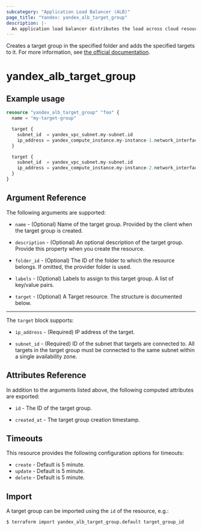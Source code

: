 ```yaml
---
subcategory: "Application Load Balancer (ALB)"
page_title: "Yandex: yandex_alb_target_group"
description: |-
  An application load balancer distributes the load across cloud resources that are combined into a target group.
---
```



Creates a target group in the specified folder and adds the specified targets to it. For more information, see [the official documentation](https://cloud.yandex.com/en/docs/application-load-balancer/concepts/target-group).

# yandex_alb_target_group




## Example usage

```terraform
resource "yandex_alb_target_group" "foo" {
  name = "my-target-group"

  target {
    subnet_id  = yandex_vpc_subnet.my-subnet.id
    ip_address = yandex_compute_instance.my-instance-1.network_interface.0.ip_address
  }

  target {
    subnet_id  = yandex_vpc_subnet.my-subnet.id
    ip_address = yandex_compute_instance.my-instance-2.network_interface.0.ip_address
  }
}
```

## Argument Reference

The following arguments are supported:

* `name` - (Optional) Name of the target group. Provided by the client when the target group is created.

* `description` - (Optional) An optional description of the target group. Provide this property when you create the resource.

* `folder_id` - (Optional) The ID of the folder to which the resource belongs. If omitted, the provider folder is used.

* `labels` - (Optional) Labels to assign to this target group. A list of key/value pairs.

* `target` - (Optional) A Target resource. The structure is documented below.

---

The `target` block supports:

* `ip_address` - (Required) IP address of the target.

* `subnet_id` - (Required) ID of the subnet that targets are connected to. All targets in the target group must be connected to the same subnet within a single availability zone.

## Attributes Reference

In addition to the arguments listed above, the following computed attributes are exported:

* `id` - The ID of the target group.

* `created_at` - The target group creation timestamp.

## Timeouts

This resource provides the following configuration options for timeouts:

- `create` - Default is 5 minute.
- `update` - Default is 5 minute.
- `delete` - Default is 5 minute.

## Import

A target group can be imported using the `id` of the resource, e.g.:

```
$ terraform import yandex_alb_target_group.default target_group_id
```
